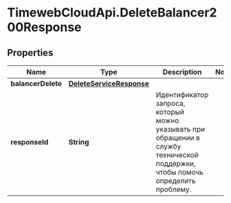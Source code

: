 # TimewebCloudApi.DeleteBalancer200Response

## Properties

Name | Type | Description | Notes
------------ | ------------- | ------------- | -------------
**balancerDelete** | [**DeleteServiceResponse**](DeleteServiceResponse.md) |  | 
**responseId** | **String** | Идентификатор запроса, который можно указывать при обращении в службу технической поддержки, чтобы помочь определить проблему. | 



